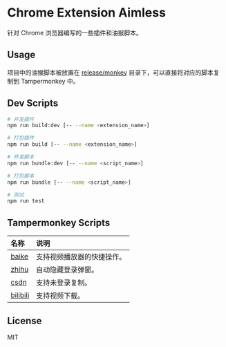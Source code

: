 # Chrome Extension Aimless

针对 Chrome 浏览器编写的一些插件和油猴脚本。

## Usage

项目中的油猴脚本被放置在 [release/monkey](./release/monkey) 目录下，可以直接将对应的脚本复制到 Tampermonkey 中。

## Dev Scripts

```bash
# 开发插件
npm run build:dev [-- --name <extension_name>]

# 打包插件
npm run build [-- --name <extension_name>]

# 开发脚本
npm run bundle:dev [-- --name <script_name>]

# 打包脚本
npm run bundle [-- --name <script_name>]

# 测试
npm run test
```

## Tampermonkey Scripts

| 名称                               | 说明                       |
| :--------------------------------- | :------------------------- |
| [baike](./src/monkey/baike/)       | 支持视频播放器的快捷操作。 |
| [zhihu](./src/monkey/zhihu/)       | 自动隐藏登录弹窗。         |
| [csdn](./src/monkey/csdn/)         | 支持未登录复制。           |
| [bilibili](./src/monkey/bilibili/) | 支持视频下载。             |

## License

MIT
